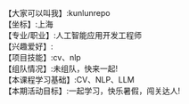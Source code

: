 【大家可以叫我】:kunlunrepo  
【坐标】:上海  
【专业/职业】:人工智能应用开发工程师  
【兴趣爱好】:  
【项目技能】:cv、nlp  
【组队情况】:未组队，快来一起!  
【本课程学习基础】:CV、NLP、LLM  
【本期活动目标】:一起学习，快乐暑假，闯关达人!  